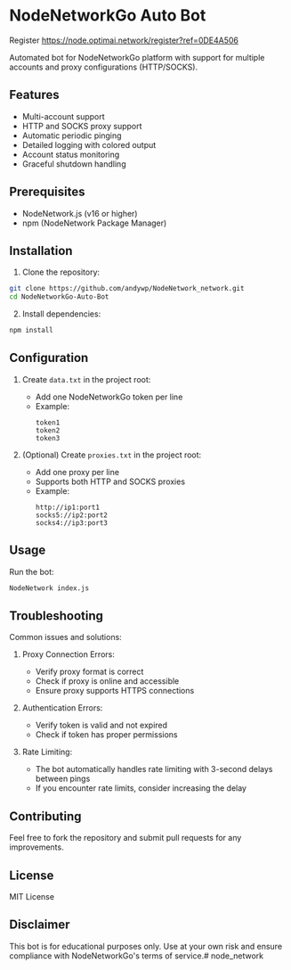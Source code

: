 # NodeNetworkGo Auto Bot

Register https://node.optimai.network/register?ref=0DE4A506


Automated bot for NodeNetworkGo platform with support for multiple accounts and proxy configurations (HTTP/SOCKS).

## Features

- Multi-account support
- HTTP and SOCKS proxy support
- Automatic periodic pinging
- Detailed logging with colored output
- Account status monitoring
- Graceful shutdown handling

## Prerequisites

- NodeNetwork.js (v16 or higher)
- npm (NodeNetwork Package Manager)

## Installation

1. Clone the repository:
```bash
git clone https://github.com/andywp/NodeNetwork_network.git
cd NodeNetworkGo-Auto-Bot
```

2. Install dependencies:
```bash
npm install
```

## Configuration

1. Create `data.txt` in the project root:
   - Add one NodeNetworkGo token per line
   - Example:
     ```
     token1
     token2
     token3
     ```

2. (Optional) Create `proxies.txt` in the project root:
   - Add one proxy per line
   - Supports both HTTP and SOCKS proxies
   - Example:
     ```
     http://ip1:port1
     socks5://ip2:port2
     socks4://ip3:port3
     ```

## Usage

Run the bot:
```bash
NodeNetwork index.js
```



## Troubleshooting

Common issues and solutions:

1. Proxy Connection Errors:
   - Verify proxy format is correct
   - Check if proxy is online and accessible
   - Ensure proxy supports HTTPS connections

2. Authentication Errors:
   - Verify token is valid and not expired
   - Check if token has proper permissions

3. Rate Limiting:
   - The bot automatically handles rate limiting with 3-second delays between pings
   - If you encounter rate limits, consider increasing the delay

## Contributing

Feel free to fork the repository and submit pull requests for any improvements.

## License

MIT License

## Disclaimer

This bot is for educational purposes only. Use at your own risk and ensure compliance with NodeNetworkGo's terms of service.#   n o d e _ n e t w o r k 
 
 